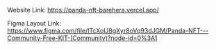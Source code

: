 Website Link:
https://panda-nft-barehera.vercel.app/

Figma Layout Link:
https://www.figma.com/file/ITcXolJ8gXyr8oVq93dJGM/Panda-NFT---Community-Free-KIT-(Community)?node-id=0%3A1

